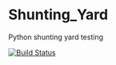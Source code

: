 # Shunting_Yard
Python shunting yard testing



[![Build Status](https://travis-ci.org/PhillipPeterson/Shunting_Yard.svg?branch=master)](https://travis-ci.org/PhillipPeterson/Shunting_Yard)

